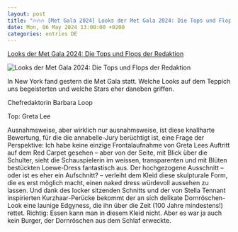 ```yaml
---
layout: post
title: "🔥🔥🔥 [Met Gala 2024] Looks der Met Gala 2024: Die Tops und Flops der Redaktion"
date: Mon, 06 May 2024 13:00:00 +0200
categories: entries DE
---
```

[Looks der Met Gala 2024: Die Tops und Flops der Redaktion](https://www.annabelle.ch/stil/looks-der-met-gala-2024-die-tops-und-flops-der-redaktion/)

![Looks der Met Gala 2024: Die Tops und Flops der Redaktion](https://res.cloudinary.com/dbypkwlyr/images/f_auto,q_auto/v1715065808/annabelle/SM_Teaser_dukas_169344059_pap/SM_Teaser_dukas_169344059_pap.jpg?_i=AA)

In New York fand gestern die Met Gala statt. Welche Looks auf dem Teppich uns begeisterten und welche Stars eher daneben griffen.

Chefredaktorin Barbara Loop

Top: Greta Lee

Ausnahmsweise, aber wirklich nur ausnahmsweise, ist diese knallharte Bewertung, für die die annabelle-Jury berüchtigt ist, eine Frage der Perspektive: Ich habe keine einzige Frontalaufnahme von Greta Lees Auftritt auf dem Red Carpet gesehen – aber von der Seite, mit Blick über die Schulter, sieht die Schauspielerin im weissen, transparenten und mit Blüten bestückten Loewe-Dress fantastisch aus. Der hochgezogene Ausschnitt – oder ist es eher ein Aufschnitt? – verleiht dem Kleid diese skulpturale Form, die es erst möglich macht, einen naked dress würdevoll aussehen zu lassen. Und dank des locker sitzenden Schnitts und der von Stella Tennant inspirierten Kurzhaar-Perücke bekommt der an sich delikate Dornröschen-Look eine launige Edgyness, die ihn über die Zeit (100 Jahre mindestens!) rettet. Richtig: Essen kann man in diesem Kleid nicht. Aber es war ja auch kein Burger, der Dornröschen aus dem Schlaf erweckte.

